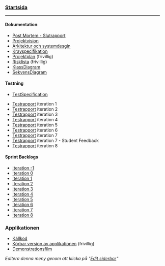 ### [Startsida](home)

---
#### Dokumentation
- [Post Mortem - Slutrapport](/Dokument/Slutrapport)
- [Projektvision](/Dokument/Projektvision)
- [Arkitektur och systemdesgin](/Dokument/Arkitektur)
- [Kravspecifikation](Dokument/Kravspecifikation)
- [Projektplan](/Dokument/Projektplan) (frivillig)
- [Risklista](/Dokument/Risklista) (frivillig)
- [KlassDiagram](/Dokument/Klassdiagram.png)
- [SekvensDiagram](/Dokument/Sekvensdiagram.png)
<!-- - [Ordlista](/Dokument/Ordlista) (frivillig) -->

#### Testning
- [TestSpecification](Testning/TestSpecification)
<!-- - Testspecifikation(Testning/Testspecifikation) -->
- [Testrapport](Testning/Testrapport-1) iteration 1
- [Testrapport](Testning/Testrapport-2) iteration 2
- [Testrapport](Testning/Testrapport-3) iteration 3
- [Testrapport](Testning/Testrapport-4) iteration 4
- [Testrapport](Testning/Testrapport-5) iteration 5
- [Testrapport](Testning/Testrapport-6) iteration 6
- [Testrapport](Testning/Testrapport-7) iteration 7
- [Testrapport](Testning/Testrapport-Feedback-student) iteration 7 - Student Feedback
- [Testrapport](Testning/Testrapport-8) iteration 8




#### Sprint Backlogs
- [Iteration -1](/Sprints/Iteration--1)
- [Iteration 0](/Sprints/Iteration-0)
- [Iteration 1](/Sprints/Iteration-1)
- [Iteration 2](/Sprints/Iteration-2)
- [Iteration 3](/Sprints/Iteration-3)
- [Iteration 4](/Sprints/Iteration-4)
- [Iteration 5](/Sprints/Iteration-5)
- [Iteration 6](/Sprints/Iteration-6)
- [Iteration 7](/Sprints/Iteration-7)
- [Iteration 8](/Sprints/Iteration-8)


### Applikationen
- [Källkod](Källkod)
- [Körbar version av applikationen](Körbar) (frivillig)
- [Demonstrationsfilm](Demonstrationsfilm)

_Editera denna meny genom att klicka på "[Edit siderbar](_sidebar/edit)"_
